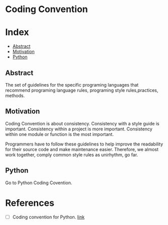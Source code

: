# Coding Convention

# Index
- [Abstract](abstract)
- [Motivation](motivation)
- [Python](python)

## Abstract
The set of guidelines for the specific programing languages that recommend programing language rules, programing style rules,practices, methods. 

## Motivation

Coding Convention is about consistency.  Consistency with a style guide is important. Consistency within a project is more important. Consistency within one module or function is the most important.

Programmers have to follow these guidelines to help improve the readability for their source code and make maintenance easier.
Therefore, we almost work together, comply common style rules as unirhythm, go far.

## Python

Go to Python Coding Covention.

# References
- [ ] Coding convention for Python. [link](https://google.github.io/styleguide/pyguide.html)
